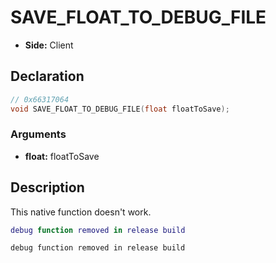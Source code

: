# SAVE_FLOAT_TO_DEBUG_FILE
- **Side:** Client

## Declaration
```cpp
// 0x66317064
void SAVE_FLOAT_TO_DEBUG_FILE(float floatToSave);
```

### Arguments
- **float:** floatToSave

## Description
This native function doesn't work.

```lua
debug function removed in release build
```

```squirrel
debug function removed in release build
```